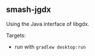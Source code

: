 smash-jgdx
----------

Using the Java interface of libgdx.

Targets:

* run with `gradlew desktop:run`
